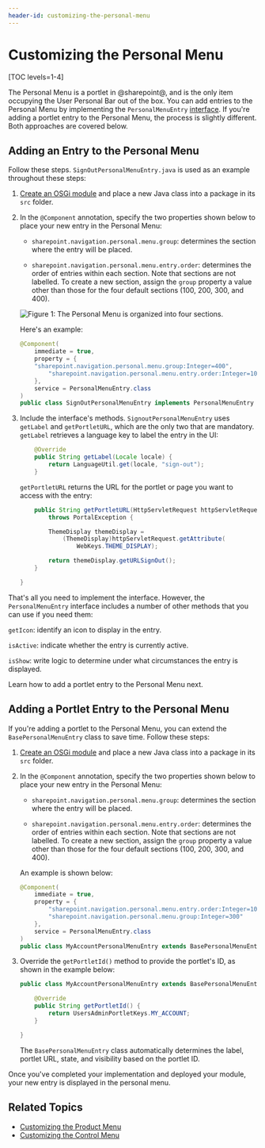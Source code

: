 ```yaml
---
header-id: customizing-the-personal-menu
---
```


# Customizing the Personal Menu

[TOC levels=1-4]

The Personal Menu is a portlet in @sharepoint@, and is the only item occupying the
User Personal Bar out of the box. You can add entries to the Personal Menu by
implementing the `PersonalMenuEntry`
[interface](https://github.com/liferay/liferay-portal/blob/7.2.0-ga1/modules/apps/sharepoint-navigation/sharepoint-navigation-personal-menu-api/src/main/java/com/liferay/sharepoint/navigation/personal/menu/PersonalMenuEntry.java). 
If you're adding a portlet entry to the Personal Menu, the process is
slightly different. Both approaches are covered below.

## Adding an Entry to the Personal Menu

Follow these steps. `SignOutPersonalMenuEntry.java` is used as an example 
throughout these steps:

1.  [Create an OSGi module](/docs/7-2/reference/-/knowledge_base/r/creating-a-project)
    and place a new Java class into a package in its `src` folder.

2.  In the `@Component` annotation, specify the two properties shown below to 
    place your new entry in the Personal Menu:

    - `sharepoint.navigation.personal.menu.group`: determines the section where the 
      entry will be placed.

    - `sharepoint.navigation.personal.menu.entry.order`: determines the order of 
      entries within each section. Note that sections are not labelled. To 
      create a new section, assign the `group` property a value other than those 
      for the four default sections (100, 200, 300, and 400).

    ![Figure 1: The Personal Menu is organized into four sections.](../../../images/user-personal-menu-sections.png)

    Here's an example:

    ```java
    @Component(
    	immediate = true,
    	property = {
        "sharepoint.navigation.personal.menu.group:Integer=400",
    		"sharepoint.navigation.personal.menu.entry.order:Integer=100"
    	},
    	service = PersonalMenuEntry.class
    )
    public class SignOutPersonalMenuEntry implements PersonalMenuEntry {
    ```

3.  Include the interface's methods. `SignoutPersonalMenuEntry` uses `getLabel`
    and `getPortletURL`, which are the only two that are mandatory. `getLabel`
    retrieves a language key to label the entry in the UI:

    ```java
    	@Override
    	public String getLabel(Locale locale) {
    		return LanguageUtil.get(locale, "sign-out");
    	}
    ```

    `getPortletURL` returns the URL for the portlet or page you want to access 
    with the entry:

    ```java
    	public String getPortletURL(HttpServletRequest httpServletRequest)
    		throws PortalException {

    		ThemeDisplay themeDisplay =
    			(ThemeDisplay)httpServletRequest.getAttribute(
    				WebKeys.THEME_DISPLAY);

    		return themeDisplay.getURLSignOut();
    	}

    }
    ```

That's all you need to implement the interface. However, the `PersonalMenuEntry` 
interface includes a number of other methods that you can use if you need them:

`getIcon`: identify an icon to display in the entry.

`isActive`: indicate whether the entry is currently active.

`isShow`: write logic to determine under what circumstances the entry is displayed.

Learn how to add a portlet entry to the Personal Menu next. 

## Adding a Portlet Entry to the Personal Menu

If you're adding a portlet to the Personal Menu, you can extend the
`BasePersonalMenuEntry` class to save time. Follow these steps:

1.  [Create an OSGi module](/docs/7-2/reference/-/knowledge_base/r/creating-a-project)
    and place a new Java class into a package in its `src` folder.

2.  In the `@Component` annotation, specify the two properties shown below to 
    place your new entry in the Personal Menu:

    - `sharepoint.navigation.personal.menu.group`: determines the section where the 
      entry will be placed.

    - `sharepoint.navigation.personal.menu.entry.order`: determines the order of 
      entries within each section. Note that sections are not labelled. To 
      create a new section, assign the `group` property a value other than those 
      for the four default sections (100, 200, 300, and 400).

    An example is shown below:

    ```java
    @Component(
    	immediate = true,
    	property = {
    		"sharepoint.navigation.personal.menu.entry.order:Integer=100",
    		"sharepoint.navigation.personal.menu.group:Integer=300"
    	},
    	service = PersonalMenuEntry.class
    )
    public class MyAccountPersonalMenuEntry extends BasePersonalMenuEntry {
    ```

3.  Override the `getPortletId()` method to provide the portlet's ID, as shown 
    in the example below:
    
    ```java
    public class MyAccountPersonalMenuEntry extends BasePersonalMenuEntry {

    	@Override
    	public String getPortletId() {
    		return UsersAdminPortletKeys.MY_ACCOUNT;
    	}

    }
    ```

    The `BasePersonalMenuEntry` class automatically determines the label, 
    portlet URL, state, and visibility based on the portlet ID. 

Once you've completed your implementation and deployed your module, your new
entry is displayed in the personal menu. 

## Related Topics

- [Customizing the Product Menu](/docs/7-2/customization/-/knowledge_base/c/customizing-the-sharepoint-menu)
- [Customizing the Control Menu](/docs/7-2/customization/-/knowledge_base/c/customizing-the-control-menu)
